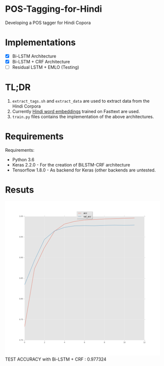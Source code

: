# POS-Tagging-for-Hindi
Developing a POS tagger for Hindi Copora

# Implementations
  - [x] Bi-LSTM Architecture
  - [x] Bi-LSTM + CRF Architecture
  - [ ] Residual LSTM + EMLO (Testing)
  
# TL;DR
  
1) `extract_tags.sh` and `extract_data` are used to extract data from the Hindi Corpora
2) Currently [Hindi word embeddings](https://www.dropbox.com/s/pq50ca4o3phi9ks/hi.tar.gz?dl=0) trained on Fasttext are used. 
3) `train.py` files contains the implementation of the above architectures.
# Requirements
Requirements:

* Python 3.6 
* Keras 2.2.0 - For the creation of BiLSTM-CRF architecture
* Tensorflow 1.8.0 - As backend for Keras (other backends are untested.

# Resuts
![picture alt](https://github.com/rootally/POS-Tagging-for-Hindi/blob/master/Bi-Lstm%2BCRF.png "Bi-LSTM + CRF")
TEST ACCURACY with Bi-LSTM + CRF : 0.977324
